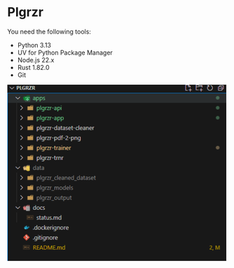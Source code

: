 # Plgrzr

You need the following tools:

* Python 3.13
* UV for Python Package Manager
* Node.js 22.x
* Rust 1.82.0
* Git

<img src="docs/images/project_structure.png" alt="Project Structure" width="500"/>
